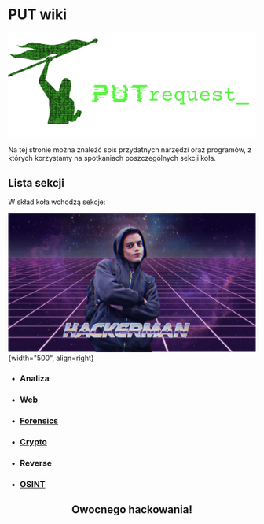 # PUT wiki

![PUTrequest_ logo](assets/logo/PUTr.png)

Na tej stronie można znaleźć spis przydatnych narzędzi oraz programów, z których korzystamy na spotkaniach poszczególnych sekcji koła.

## Lista sekcji

W skład koła wchodzą sekcje:

![Hackerman meme](assets/pics/hackerman_meme.jpg){width="500", align=right}

- <h3>Analiza</h3>
- <h3>Web</h3>
- [<h3>Forensics</h3>](forensics/forensics_wiki.md)
- [<h3>Crypto</h3>](crypto/crypto_wiki.md)
- <h3>Reverse</h3>
- [<h3>OSINT</h3>](osint/osint_wiki.md)

<center><h2>Owocnego hackowania!</h2></center>
